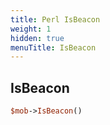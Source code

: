```yaml
---
title: Perl IsBeacon
weight: 1
hidden: true
menuTitle: IsBeacon
---
```

## IsBeacon
```perl
$mob->IsBeacon()
```